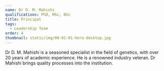 ```yaml
---
name: Dr D. M. Mahishi
qualifications: PhD, MSc, BSc
title: Principal
tags:
  - Leadership Team
order: 4
thumbnail: static/img/00-01-01-hero-desktop.jpg
---
```

Dr D. M. Mahishi is a seasoned specialist in the field of genetics, with over 20 years of academic experience. He is a renowned industry veteran. Dr Mahishi brings quality processes into the institution.